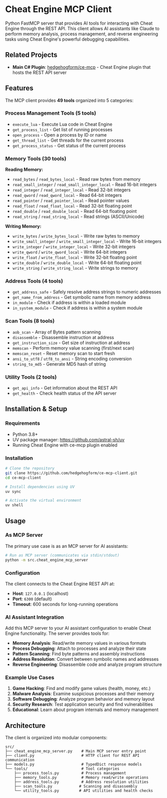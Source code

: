 # Cheat Engine MCP Client

Python FastMCP server that provides AI tools for interacting with Cheat Engine through the REST API. This client allows AI assistants like Claude to perform memory analysis, process management, and reverse engineering tasks using Cheat Engine's powerful debugging capabilities.

## Related Projects

- **Main C# Plugin**: [hedgehogform/ce-mcp](https://github.com/hedgehogform/ce-mcp) - Cheat Engine plugin that hosts the REST API server

## Features

The MCP client provides **49 tools** organized into 5 categories:

### Process Management Tools (5 tools)

- `execute_lua` - Execute Lua code in Cheat Engine
- `get_process_list` - Get list of running processes
- `open_process` - Open a process by ID or name
- `get_thread_list` - Get threads for the current process
- `get_process_status` - Get status of the current process

### Memory Tools (30 tools)

**Reading Memory:**

- `read_bytes` / `read_bytes_local` - Read raw bytes from memory
- `read_small_integer` / `read_small_integer_local` - Read 16-bit integers
- `read_integer` / `read_integer_local` - Read 32-bit integers
- `read_qword` / `read_qword_local` - Read 64-bit integers
- `read_pointer` / `read_pointer_local` - Read pointer values
- `read_float` / `read_float_local` - Read 32-bit floating point
- `read_double` / `read_double_local` - Read 64-bit floating point
- `read_string` / `read_string_local` - Read strings (ASCII/Unicode)

**Writing Memory:**

- `write_bytes` / `write_bytes_local` - Write raw bytes to memory
- `write_small_integer` / `write_small_integer_local` - Write 16-bit integers
- `write_integer` / `write_integer_local` - Write 32-bit integers
- `write_qword` / `write_qword_local` - Write 64-bit integers
- `write_float` / `write_float_local` - Write 32-bit floating point
- `write_double` / `write_double_local` - Write 64-bit floating point
- `write_string` / `write_string_local` - Write strings to memory

### Address Tools (4 tools)

- `get_address_safe` - Safely resolve address strings to numeric addresses
- `get_name_from_address` - Get symbolic name from memory address
- `in_module` - Check if address is within a loaded module
- `in_system_module` - Check if address is within a system module

### Scan Tools (8 tools)

- `aob_scan` - Array of Bytes pattern scanning
- `disassemble` - Disassemble instruction at address
- `get_instruction_size` - Get size of instruction at address
- `memscan` - Perform memory value scanning (first/next scan)
- `memscan_reset` - Reset memory scan to start fresh
- `ansi_to_utf8` / `utf8_to_ansi` - String encoding conversion
- `string_to_md5` - Generate MD5 hash of string

### Utility Tools (2 tools)

- `get_api_info` - Get information about the REST API
- `get_health` - Check health status of the API server

## Installation & Setup

### Requirements

- Python 3.8+
- UV package manager: https://github.com/astral-sh/uv
- Running Cheat Engine with ce-mcp plugin enabled

### Installation

```bash
# Clone the repository
git clone https://github.com/hedgehogform/ce-mcp-client.git
cd ce-mcp-client

# Install dependencies using UV
uv sync

# Activate the virtual environment
uv shell
```

## Usage

### As MCP Server

The primary use case is as an MCP server for AI assistants:

```bash
# Run as MCP server (communicates via stdin/stdout)
python -m src.cheat_engine_mcp_server
```

### Configuration

The client connects to the Cheat Engine REST API at:

- **Host**: `127.0.0.1` (localhost)
- **Port**: `6300` (default)
- **Timeout**: 600 seconds for long-running operations

### AI Assistant Integration

Add this MCP server to your AI assistant configuration to enable Cheat Engine functionality. The server provides tools for:

- **Memory Analysis**: Read/write memory values in various formats
- **Process Debugging**: Attach to processes and analyze their state
- **Pattern Scanning**: Find byte patterns and assembly instructions
- **Address Resolution**: Convert between symbolic names and addresses
- **Reverse Engineering**: Disassemble code and analyze program structure

### Example Use Cases

1. **Game Hacking**: Find and modify game values (health, money, etc.)
2. **Malware Analysis**: Examine suspicious processes and their memory
3. **Software Debugging**: Analyze program behavior and memory layout
4. **Security Research**: Test application security and find vulnerabilities
5. **Educational**: Learn about program internals and memory management

## Architecture

The client is organized into modular components:

```
src/
├── cheat_engine_mcp_server.py    # Main MCP server entry point
├── client.py                     # HTTP client for REST API communication
├── models.py                     # TypedDict response models
└── tools/                        # Tool categories
    ├── process_tools.py          # Process management
    ├── memory_tools.py           # Memory read/write operations
    ├── address_tools.py          # Address resolution utilities
    ├── scan_tools.py            # Scanning and disassembly
    └── utility_tools.py         # API utilities and health checks
```

